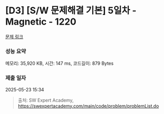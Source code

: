 # [D3] [S/W 문제해결 기본] 5일차 - Magnetic - 1220 

[문제 링크](https://swexpertacademy.com/main/code/problem/problemDetail.do?contestProbId=AV14hwZqABsCFAYD) 

### 성능 요약

메모리: 35,920 KB, 시간: 147 ms, 코드길이: 879 Bytes

### 제출 일자

2025-05-23 15:34



> 출처: SW Expert Academy, https://swexpertacademy.com/main/code/problem/problemList.do